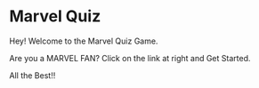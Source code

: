# Marvel Quiz

Hey! Welcome to the Marvel Quiz Game.

Are you a MARVEL FAN? 
Click on the link at right and Get Started.

All the Best!!

